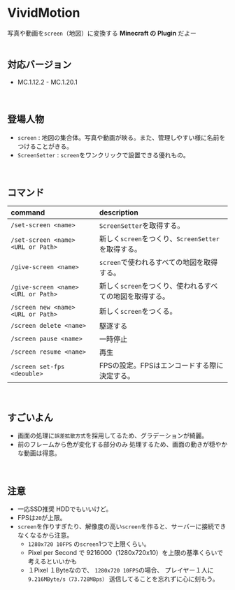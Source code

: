 # VividMotion
写真や動画を`screen`（地図）に変換する **Minecraft の Plugin** だよー
<br><br>

## 対応バージョン
  - MC.1.12.2 - MC.1.20.1
<br>

## 登場人物
  - `screen` : 地図の集合体。写真や動画が映る。また、管理しやすい様に名前をつけることがきる。
  - `ScreenSetter` : `screen`をワンクリックで設置できる優れもの。
<br>

## コマンド
  | command | description                          |
  | :--- |:-------------------------------------|
  | `/set-screen <name>` | `ScreenSetter`を取得する。                 |
  | `/set-screen <name> <URL or Path>` | 新しく`screen`をつくり、`ScreenSetter`を取得する。 |
  | `/give-screen <name>` | `screen`で使われるすべての地図を取得する。            |
  | `/give-screen <name> <URL or Path>` | 新しく`screen`をつくり、使われるすべての地図を取得する。     |
  | `/screen new <name> <URL or Path>` | 新しく`screen`をつくる。                     |
  | `/screen delete <name>` | 駆逐する                                 |
  | `/screen pause <name>` | 一時停止                                 |
  | `/screen resume <name>` | 再生                                   |
  | `/screen set-fps <deouble>` | FPSの設定。FPSはエンコードする際に決定する。 |
<br>

## すごいよん
  - 画面の処理に`誤差拡散方式`を採用してるため、グラデーションが綺麗。
  - 前のフレームから色が変化する部分のみ 処理するため、画面の動きが穏やかな動画は得意。
<br>


## 注意
  - 一応SSD推奨 HDDでもいいけど。
  - FPSは`20`が上限。
  - `screen`を作りすぎたり、解像度の高い`screen`を作ると、サーバーに接続できなくなるから注意。
    - `1280x720 10FPS` の`screen`1つで上限くらい。
    - Pixel per Second で 9216000（1280x720x10）を上限の基準くらいで考えるといいかも
    - １Pixel １Byteなので、 `1280x720 10FPS`の場合、 プレイヤー１人に `9.216MByte/s（73.728MBps）` 送信してることを忘れずに心に刻もう。
<br>

